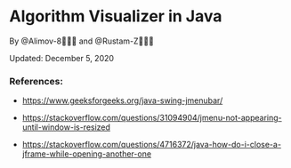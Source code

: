 # Algorithm Visualizer in Java 
 
By @Alimov-8👨🏻‍💻 and @Rustam-Z👨🏼‍💻  

Updated: December 5, 2020

### References:
- https://www.geeksforgeeks.org/java-swing-jmenubar/

- https://stackoverflow.com/questions/31094904/jmenu-not-appearing-until-window-is-resized

- https://stackoverflow.com/questions/4716372/java-how-do-i-close-a-jframe-while-opening-another-one